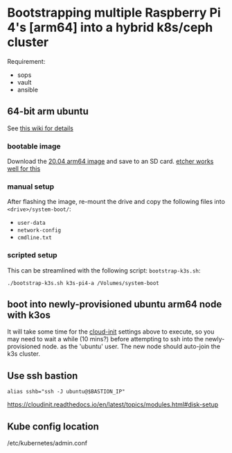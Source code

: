 # Bootstrapping multiple Raspberry Pi 4's [arm64] into a hybrid k8s/ceph cluster

Requirement:
- sops
- vault
- ansible
## 64-bit arm ubuntu

See [this wiki for details](https://wiki.ubuntu.com/ARM/RaspberryPi)

### bootable image

Download the [20.04 arm64 image](http://cdimage.ubuntu.com/releases/focal/release/ubuntu-20.04-preinstalled-server-arm64+raspi.img.xz) and save to an SD card.  [etcher works well for this](https://www.balena.io/etcher/?ref=etcher_menu)

### manual setup

After flashing the image, re-mount the drive and copy the following files into `<drive>/system-boot/`:

* `user-data`
* `network-config`
* `cmdline.txt`

### scripted setup

This can be streamlined with the following script: `bootstrap-k3s.sh`:

```shell
./bootstrap-k3s.sh k3s-pi4-a /Volumes/system-boot
```

## boot into newly-provisioned ubuntu arm64 node with k3os

It will take some time for the [cloud-init](https://cloudinit.readthedocs.io/en/latest/index.html) settings above to execute, so you may need to wait a while (10 mins?) before attempting to ssh into the newly-provisioned node. as the 'ubuntu' user.  The new node should auto-join the k3s cluster.


## Use ssh bastion
```
alias sshb="ssh -J ubuntu@$BASTION_IP"
```

https://cloudinit.readthedocs.io/en/latest/topics/modules.html#disk-setup


## Kube config location
/etc/kubernetes/admin.conf